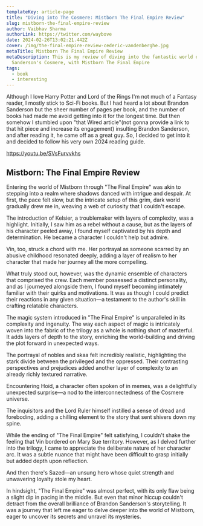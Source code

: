 ```yaml
---
templateKey: article-page
title: "Diving into The Cosmere: Mistborn The Final Empire Review"
slug: mistborn-the-final-empire-review
author: Vaibhav Sharma
authorLink: https://twitter.com/waybove
date: 2024-02-26T13:02:21.442Z
cover: /img/the-final-empire-review-cederic-vandenberghe.jpg
metaTitle: Mistborn The Final Empire Review
metaDescription: This is my review of diving into the fantastic world of Brandon
  Sanderson's Cosmere, with Mistborn The Final Empire
tags:
  - book
  - interesting
---
```

Although I love Harry Potter and Lord of the Rings I'm not much of a Fantasy reader, I mostly stick to Sci-Fi books. But I had heard a lot about Brandon Sanderson but the sheer number of pages per book, and the number of books had made me avoid getting into it for the longest time. But then somehow I stumbled upon "that Wired article"(not gonna provide a link to that hit piece and increase its engagement) insulting Brandon Sanderson, and after reading it, he came off as a great guy. So, I decided to get into it and decided to follow his very own 2024 reading guide.

https://youtu.be/SVsFurvvkhs

## Mistborn: The Final Empire Review

Entering the world of Mistborn through "The Final Empire" was akin to stepping into a realm where shadows danced with intrigue and despair. At first, the pace felt slow, but the intricate setup of this grim, dark world gradually drew me in, weaving a web of curiosity that I couldn't escape.

The introduction of Kelsier, a troublemaker with layers of complexity, was a highlight. Initially, I saw him as a rebel without a cause, but as the layers of his character peeled away, I found myself captivated by his depth and determination. He became a character I couldn't help but admire.

Vin, too, struck a chord with me. Her portrayal as someone scarred by an abusive childhood resonated deeply, adding a layer of realism to her character that made her journey all the more compelling.

What truly stood out, however, was the dynamic ensemble of characters that comprised the crew. Each member possessed a distinct personality, and as I journeyed alongside them, I found myself becoming intimately familiar with their quirks and motivations. It was as though I could predict their reactions in any given situation—a testament to the author's skill in crafting relatable characters.

The magic system introduced in "The Final Empire" is unparalleled in its complexity and ingenuity. The way each aspect of magic is intricately woven into the fabric of the trilogy as a whole is nothing short of masterful. It adds layers of depth to the story, enriching the world-building and driving the plot forward in unexpected ways.

The portrayal of nobles and skaa felt incredibly realistic, highlighting the stark divide between the privileged and the oppressed. Their contrasting perspectives and prejudices added another layer of complexity to an already richly textured narrative.

Encountering Hoid, a character often spoken of in memes, was a delightfully unexpected surprise—a nod to the interconnectedness of the Cosmere universe.

The inquisitors and the Lord Ruler himself instilled a sense of dread and foreboding, adding a chilling element to the story that sent shivers down my spine.

While the ending of "The Final Empire" felt satisfying, I couldn't shake the feeling that Vin bordered on Mary Sue territory. However, as I delved further into the trilogy, I came to appreciate the deliberate nature of her character arc. It was a subtle nuance that might have been difficult to grasp initially but added depth upon reflection.

And then there's Sazed—an unsung hero whose quiet strength and unwavering loyalty stole my heart.

In hindsight, "The Final Empire" was almost perfect, with its only flaw being a slight dip in pacing in the middle. But even that minor hiccup couldn't detract from the overall brilliance of Brandon Sanderson's storytelling. It was a journey that left me eager to delve deeper into the world of Mistborn, eager to uncover its secrets and unravel its mysteries.